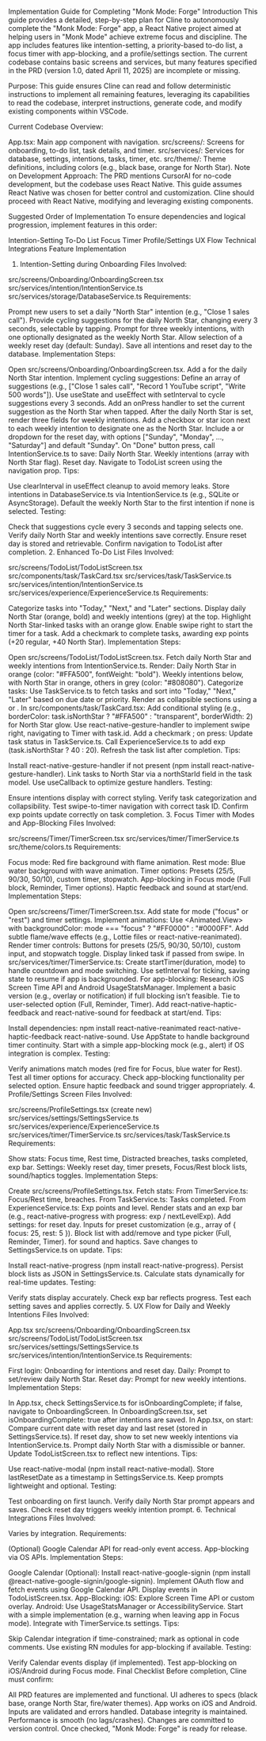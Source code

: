 Implementation Guide for Completing "Monk Mode: Forge"
Introduction
This guide provides a detailed, step-by-step plan for Cline to autonomously complete the "Monk Mode: Forge" app, a React Native project aimed at helping users in "Monk Mode" achieve extreme focus and discipline. The app includes features like intention-setting, a priority-based to-do list, a focus timer with app-blocking, and a profile/settings section. The current codebase contains basic screens and services, but many features specified in the PRD (version 1.0, dated April 11, 2025) are incomplete or missing.

Purpose: This guide ensures Cline can read and follow deterministic instructions to implement all remaining features, leveraging its capabilities to read the codebase, interpret instructions, generate code, and modify existing components within VSCode.

Current Codebase Overview:

App.tsx: Main app component with navigation.
src/screens/: Screens for onboarding, to-do list, task details, and timer.
src/services/: Services for database, settings, intentions, tasks, timer, etc.
src/theme/: Theme definitions, including colors (e.g., black base, orange for North Star).
Note on Development Approach: The PRD mentions CursorAI for no-code development, but the codebase uses React Native. This guide assumes React Native was chosen for better control and customization. Cline should proceed with React Native, modifying and leveraging existing components.

Suggested Order of Implementation
To ensure dependencies and logical progression, implement features in this order:

Intention-Setting
To-Do List
Focus Timer
Profile/Settings
UX Flow
Technical Integrations
Feature Implementation
1. Intention-Setting during Onboarding
Files Involved:

src/screens/Onboarding/OnboardingScreen.tsx
src/services/intention/IntentionService.ts
src/services/storage/DatabaseService.ts
Requirements:

Prompt new users to set a daily "North Star" intention (e.g., "Close 1 sales call").
Provide cycling suggestions for the daily North Star, changing every 3 seconds, selectable by tapping.
Prompt for three weekly intentions, with one optionally designated as the weekly North Star.
Allow selection of a weekly reset day (default: Sunday).
Save all intentions and reset day to the database.
Implementation Steps:

Open src/screens/Onboarding/OnboardingScreen.tsx.
Add a <TextInput> for the daily North Star intention.
Implement cycling suggestions:
Define an array of suggestions (e.g., ["Close 1 sales call", "Record 1 YouTube script", "Write 500 words"]).
Use useState and useEffect with setInterval to cycle suggestions every 3 seconds.
Add an onPress handler to set the current suggestion as the North Star when tapped.
After the daily North Star is set, render three <TextInput> fields for weekly intentions.
Add a checkbox or star icon next to each weekly intention to designate one as the North Star.
Include a <Picker> or dropdown for the reset day, with options ["Sunday", "Monday", ..., "Saturday"] and default "Sunday".
On "Done" button press, call IntentionService.ts to save:
Daily North Star.
Weekly intentions (array with North Star flag).
Reset day.
Navigate to TodoList screen using the navigation prop.
Tips:

Use clearInterval in useEffect cleanup to avoid memory leaks.
Store intentions in DatabaseService.ts via IntentionService.ts (e.g., SQLite or AsyncStorage).
Default the weekly North Star to the first intention if none is selected.
Testing:

Check that suggestions cycle every 3 seconds and tapping selects one.
Verify daily North Star and weekly intentions save correctly.
Ensure reset day is stored and retrievable.
Confirm navigation to TodoList after completion.
2. Enhanced To-Do List
Files Involved:

src/screens/TodoList/TodoListScreen.tsx
src/components/task/TaskCard.tsx
src/services/task/TaskService.ts
src/services/intention/IntentionService.ts
src/services/experience/ExperienceService.ts
Requirements:

Categorize tasks into "Today," "Next," and "Later" sections.
Display daily North Star (orange, bold) and weekly intentions (grey) at the top.
Highlight North Star-linked tasks with an orange glow.
Enable swipe right to start the timer for a task.
Add a checkmark to complete tasks, awarding exp points (+20 regular, +40 North Star).
Implementation Steps:

Open src/screens/TodoList/TodoListScreen.tsx.
Fetch daily North Star and weekly intentions from IntentionService.ts.
Render:
Daily North Star in orange (color: "#FFA500", fontWeight: "bold").
Weekly intentions below, with North Star in orange, others in grey (color: "#808080").
Categorize tasks:
Use TaskService.ts to fetch tasks and sort into "Today," "Next," "Later" based on due date or priority.
Render as collapsible sections using a <FlatList> or <Accordion>.
In src/components/task/TaskCard.tsx:
Add conditional styling (e.g., borderColor: task.isNorthStar ? "#FFA500" : "transparent", borderWidth: 2) for North Star glow.
Use react-native-gesture-handler to implement swipe right, navigating to Timer with task.id.
Add a checkmark <TouchableOpacity>; on press:
Update task status in TaskService.ts.
Call ExperienceService.ts to add exp (task.isNorthStar ? 40 : 20).
Refresh the task list after completion.
Tips:

Install react-native-gesture-handler if not present (npm install react-native-gesture-handler).
Link tasks to North Star via a northStarId field in the task model.
Use useCallback to optimize gesture handlers.
Testing:

Ensure intentions display with correct styling.
Verify task categorization and collapsibility.
Test swipe-to-timer navigation with correct task ID.
Confirm exp points update correctly on task completion.
3. Focus Timer with Modes and App-Blocking
Files Involved:

src/screens/Timer/TimerScreen.tsx
src/services/timer/TimerService.ts
src/theme/colors.ts
Requirements:

Focus mode: Red fire background with flame animation.
Rest mode: Blue water background with wave animation.
Timer options: Presets (25/5, 90/30, 50/10), custom timer, stopwatch.
App-blocking in Focus mode (Full block, Reminder, Timer options).
Haptic feedback and sound at start/end.
Implementation Steps:

Open src/screens/Timer/TimerScreen.tsx.
Add state for mode ("focus" or "rest") and timer settings.
Implement animations:
Use <Animated.View> with backgroundColor: mode === "focus" ? "#FF0000" : "#0000FF".
Add subtle flame/wave effects (e.g., Lottie files or react-native-reanimated).
Render timer controls:
Buttons for presets (25/5, 90/30, 50/10), custom input, and stopwatch toggle.
Display linked task if passed from swipe.
In src/services/timer/TimerService.ts:
Create startTimer(duration, mode) to handle countdown and mode switching.
Use setInterval for ticking, saving state to resume if app is backgrounded.
For app-blocking:
Research iOS Screen Time API and Android UsageStatsManager.
Implement a basic version (e.g., overlay or notification) if full blocking isn’t feasible.
Tie to user-selected option (Full, Reminder, Timer).
Add react-native-haptic-feedback and react-native-sound for feedback at start/end.
Tips:

Install dependencies: npm install react-native-reanimated react-native-haptic-feedback react-native-sound.
Use AppState to handle background timer continuity.
Start with a simple app-blocking mock (e.g., alert) if OS integration is complex.
Testing:

Verify animations match modes (red fire for Focus, blue water for Rest).
Test all timer options for accuracy.
Check app-blocking functionality per selected option.
Ensure haptic feedback and sound trigger appropriately.
4. Profile/Settings Screen
Files Involved:

src/screens/ProfileSettings.tsx (create new)
src/services/settings/SettingsService.ts
src/services/experience/ExperienceService.ts
src/services/timer/TimerService.ts
src/services/task/TaskService.ts
Requirements:

Show stats: Focus time, Rest time, Distracted breaches, tasks completed, exp bar.
Settings: Weekly reset day, timer presets, Focus/Rest block lists, sound/haptics toggles.
Implementation Steps:

Create src/screens/ProfileSettings.tsx.
Fetch stats:
From TimerService.ts: Focus/Rest time, breaches.
From TaskService.ts: Tasks completed.
From ExperienceService.ts: Exp points and level.
Render stats and an exp bar (e.g., react-native-progress with progress: exp / nextLevelExp).
Add settings:
<Picker> for reset day.
Inputs for preset customization (e.g., array of { focus: 25, rest: 5 }).
Block list <FlatList> with add/remove and type picker (Full, Reminder, Timer).
<Switch> for sound and haptics.
Save changes to SettingsService.ts on update.
Tips:

Install react-native-progress (npm install react-native-progress).
Persist block lists as JSON in SettingsService.ts.
Calculate stats dynamically for real-time updates.
Testing:

Verify stats display accurately.
Check exp bar reflects progress.
Test each setting saves and applies correctly.
5. UX Flow for Daily and Weekly Intentions
Files Involved:

App.tsx
src/screens/Onboarding/OnboardingScreen.tsx
src/screens/TodoList/TodoListScreen.tsx
src/services/settings/SettingsService.ts
src/services/intention/IntentionService.ts
Requirements:

First login: Onboarding for intentions and reset day.
Daily: Prompt to set/review daily North Star.
Reset day: Prompt for new weekly intentions.
Implementation Steps:

In App.tsx, check SettingsService.ts for isOnboardingComplete; if false, navigate to OnboardingScreen.
In OnboardingScreen.tsx, set isOnboardingComplete: true after intentions are saved.
In App.tsx, on start:
Compare current date with reset day and last reset (stored in SettingsService.ts).
If reset day, show <Modal> to set new weekly intentions via IntentionService.ts.
Prompt daily North Star with a dismissible <Modal> or banner.
Update TodoListScreen.tsx to reflect new intentions.
Tips:

Use react-native-modal (npm install react-native-modal).
Store lastResetDate as a timestamp in SettingsService.ts.
Keep prompts lightweight and optional.
Testing:

Test onboarding on first launch.
Verify daily North Star prompt appears and saves.
Check reset day triggers weekly intention prompt.
6. Technical Integrations
Files Involved:

Varies by integration.
Requirements:

(Optional) Google Calendar API for read-only event access.
App-blocking via OS APIs.
Implementation Steps:

Google Calendar (Optional):
Install react-native-google-signin (npm install @react-native-google-signin/google-signin).
Implement OAuth flow and fetch events using Google Calendar API.
Display events in TodoListScreen.tsx.
App-Blocking:
iOS: Explore Screen Time API or custom overlay.
Android: Use UsageStatsManager or AccessibilityService.
Start with a simple implementation (e.g., warning when leaving app in Focus mode).
Integrate with TimerService.ts settings.
Tips:

Skip Calendar integration if time-constrained; mark as optional in code comments.
Use existing RN modules for app-blocking if available.
Testing:

Verify Calendar events display (if implemented).
Test app-blocking on iOS/Android during Focus mode.
Final Checklist
Before completion, Cline must confirm:

 All PRD features are implemented and functional.
 UI adheres to specs (black base, orange North Star, fire/water themes).
 App works on iOS and Android.
 Inputs are validated and errors handled.
 Database integrity is maintained.
 Performance is smooth (no lags/crashes).
 Changes are committed to version control.
Once checked, "Monk Mode: Forge" is ready for release.
